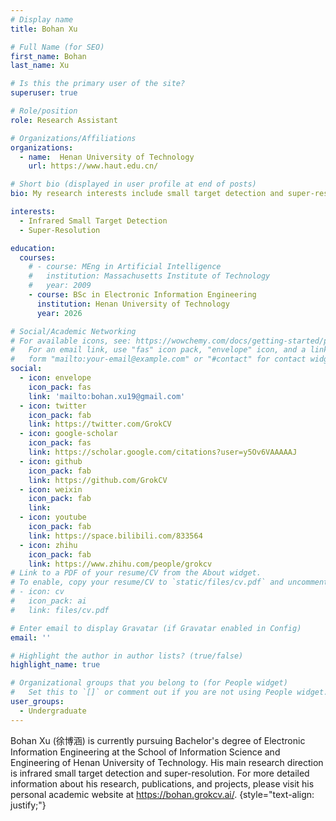 ```yaml
---
# Display name
title: Bohan Xu

# Full Name (for SEO)
first_name: Bohan
last_name: Xu

# Is this the primary user of the site?
superuser: true

# Role/position
role: Research Assistant

# Organizations/Affiliations
organizations:
  - name:  Henan University of Technology
    url: https://www.haut.edu.cn/

# Short bio (displayed in user profile at end of posts)
bio: My research interests include small target detection and super-resolution.

interests:
  - Infrared Small Target Detection
  - Super-Resolution

education:
  courses:
    # - course: MEng in Artificial Intelligence
    #   institution: Massachusetts Institute of Technology
    #   year: 2009
    - course: BSc in Electronic Information Engineering
      institution: Henan University of Technology
      year: 2026

# Social/Academic Networking
# For available icons, see: https://wowchemy.com/docs/getting-started/page-builder/#icons
#   For an email link, use "fas" icon pack, "envelope" icon, and a link in the
#   form "mailto:your-email@example.com" or "#contact" for contact widget.
social:
  - icon: envelope
    icon_pack: fas
    link: 'mailto:bohan.xu19@gmail.com'
  - icon: twitter
    icon_pack: fab
    link: https://twitter.com/GrokCV
  - icon: google-scholar
    icon_pack: fas
    link: https://scholar.google.com/citations?user=y5Ov6VAAAAAJ
  - icon: github
    icon_pack: fab
    link: https://github.com/GrokCV
  - icon: weixin
    icon_pack: fab
    link: 
  - icon: youtube
    icon_pack: fab
    link: https://space.bilibili.com/833564
  - icon: zhihu
    icon_pack: fab
    link: https://www.zhihu.com/people/grokcv
# Link to a PDF of your resume/CV from the About widget.
# To enable, copy your resume/CV to `static/files/cv.pdf` and uncomment the lines below.
# - icon: cv
#   icon_pack: ai
#   link: files/cv.pdf

# Enter email to display Gravatar (if Gravatar enabled in Config)
email: ''

# Highlight the author in author lists? (true/false)
highlight_name: true

# Organizational groups that you belong to (for People widget)
#   Set this to `[]` or comment out if you are not using People widget.
user_groups:
  - Undergraduate
---
```


Bohan Xu (徐博涵) is currently pursuing Bachelor's degree of Electronic Information Engineering at the School of Information Science and Engineering of Henan University of Technology. His main research direction is infrared small target detection and super-resolution. For more detailed information about his research, publications, and projects, please visit his personal academic website at <https://bohan.grokcv.ai/>.
{style="text-align: justify;"}


